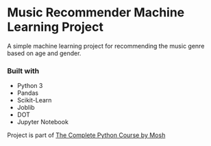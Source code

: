 # Music Recommender Machine Learning Project

A simple machine learning project for recommending the music genre based on age and gender.

### Built with
+ Python 3
+ Pandas
+ Scikit-Learn
+ Joblib
+ DOT
+ Jupyter Notebook

Project is part of [The Complete Python Course by Mosh](https://codewithmosh.com/p/python-programming-course-beginners)
